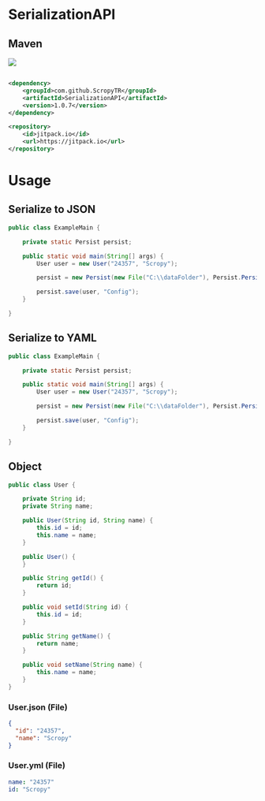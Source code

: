 # SerializationAPI

## Maven

[![](https://jitpack.io/v/ScropyTR/SerializationAPI.svg)](https://jitpack.io/#ScropyTR/SerializationAPI)

```pom.xml

<dependency>
    <groupId>com.github.ScropyTR</groupId>
    <artifactId>SerializationAPI</artifactId>
    <version>1.0.7</version>
</dependency>

<repository>
    <id>jitpack.io</id>
    <url>https://jitpack.io</url>
</repository>
```

# Usage

## Serialize to JSON
``` java
public class ExampleMain {

    private static Persist persist;

    public static void main(String[] args) {
        User user = new User("24357", "Scropy");

        persist = new Persist(new File("C:\\dataFolder"), Persist.PersistType.JSON);

        persist.save(user, "Config");
    }

}
```

## Serialize to YAML
``` java
public class ExampleMain {

    private static Persist persist;

    public static void main(String[] args) {
        User user = new User("24357", "Scropy");

        persist = new Persist(new File("C:\\dataFolder"), Persist.PersistType.YAML);

        persist.save(user, "Config");
    }

}
```

## Object

``` java
public class User {

    private String id;
    private String name;

    public User(String id, String name) {
        this.id = id;
        this.name = name;
    }

    public User() {
    }

    public String getId() {
        return id;
    }

    public void setId(String id) {
        this.id = id;
    }

    public String getName() {
        return name;
    }

    public void setName(String name) {
        this.name = name;
    }
}

```


### User.json (File)

``` json
{
  "id": "24357",
  "name": "Scropy"
}

```

### User.yml (File)
``` yml
name: "24357"
id: "Scropy"

```
